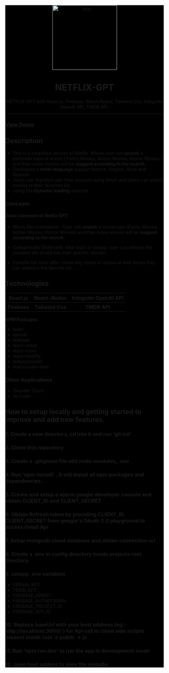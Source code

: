 <div style="background-color: black">
<div align="center">

  <img src="https://user-images.githubusercontent.com/99184393/210160017-d4ded1e1-49d8-424d-b14c-a284856e730c.png" alt="logo" width="205" height="auto" />

  <h1>NETFLIX-GPT</h1>
    <p>
NETFLIX-GPT with React.js, Firebase, React-Redux, Tailwind Css, Integrate OpenAI API, TMDB API.
  </p>

</div>

<hr>
<h3> <a href= "https://netflix-gpt-subha.netlify.app/" >View Demo</a> </h3>
<h2>Description</h2>

- This is a simplified version of Netflix, Where user can <b>search</b> a particuler type of movie ( Funny Movies, Action Movies, Horror Movies ) and than some
  movies will be <b>suggest according to the search. </b>
- Developed a <b>multi-language</b> support feature, English, Hindi and Spanish.
- Users can SignUp/Login their account using Gmail and Users can added movies to their favorites list.
- Using the <b>Dynamic loading</b> concept.

### Concepts

#### Basic concepts of Netfix GPT

- Movie Recomendation : User can <b>search</b> a movie type (Funny Movies, Action Movies, Horror Movies) and than some
  movies will be <b>suggest according to the search. </b>

- Categorically Distincted: After login or singup, user can witness the contains are divied into their specific domain.

- Favorite list: User after chose any movie or drama or web series they can added in the favorite list.

<h2>Technologies</h2>
<table>
      <tbody>
        <tr>
          <th>React.js</th>
           <th>React-Redux</th>
           <th>Integrate OpenAI API</th>
        </tr>
          <tr>
           <th>Firebase</th>
           <th>Tailwind Css</th>
           <th>TMDB API</th>
         </tr>
      </tbody>    
</table

### <b> NPM Packages </b>

- react
- openai
- firebase
- react-redux
- react-icons
- react-toastify
- reduxjs/toolkit
- react-router-dom

### Other Applications

- Thunder Client
- Vs Code

## How to setup locally and getting started to improve and add new features.

### 1. Create a new directory, cd into it and run 'git init' .

### 2. Clone this repository

### 3. Create a .gitignore file add node-modules, .env .

### 4. Run 'npm installl' , it will install all npm packages and dependencies .

### 5. Create and setup a app in google developer console and obtain CLIENT_ID and CLIENT_SECRET

### 6. Obtain Refresh token by providing CLIENT_ID, CLIENT_SECRET from google's OAuth 2.0 playground to access Gmail Api

### 7. Setup mongodb cloud database and obtain connection url

### 8. Create a .env in config directory inside projects root directory.

### 9. setupp .env variables

- OPENAI_KEY
- TMDB_KEY
- FIREBASE_APIKEY
- FIREBASE_AUTHDOMAIN
- FIREBASE_PROJECT_ID
- FIREBASE_APP_ID

### 10. Replace baseUrl with your host address (eg:- http://localhost:3000/ ) for Api call in client side scripts present inside root -> public -> js

### 11. Run 'npm run dev' to run the app in development mode

### 12. open host addess to view the website.

</div>
